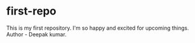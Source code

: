 # first-repo
This is my first repository. I'm so happy and excited for upcoming things.
<br>
Author - Deepak kumar.
